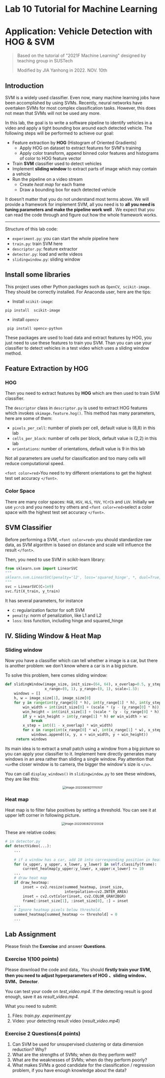 # Lab 10 Tutorial for Machine Learning

# Application: Vehicle Detection with HOG & SVM

> Based on the tutorial of "2021F Machine Learning" designed by teaching group in SUSTech
>
> Modified by JIA Yanhong in 2022. NOV. 10th

## Introduction

SVM is a widely used classifier. Even now, many machine learning jobs have been accomplished by using SVMs. Recently, neural networks have overtaken SVMs for most complex classification tasks. However, this does not mean that SVMs will not be used any more.

In this lab, the goal is to write a software pipeline to identify vehicles in a video and apply a tight bounding box around each detected vehicle. The following steps will be performed to achieve our goal:

- Feature extraction by **HOG** (Histogram of Oriented Gradients)
  - Apply HOG on dataset to extract features for SVM's training
  - Apply color transform, append binned color features and histograms of color to HOG feature vector
- Train **SVM** classifier used to detect vehicles
- Implement **sliding window** to extract parts of image which may contain a vehicle
- Run the pipeline on a video stream
  - Create *heat map* for each frame
  - Draw a bounding box for each detected vehicle

It doesn’t matter that you do not understand most terms above. We will provide a framework for implement SVM, all you need is to **all you need is tuning parameters and make the pipeline work well** . We expect that you can read the code through and figure out how the whole framework works.

---

Structure of this lab code:

- `experiment.py`: you can start the whole pipeline here
- `train.py`: train SVM here
- `descriptor.py`: feature extractor
- `detector.py`: load and write videos
- `slidingwindow.py`: sliding window

## Install some libraries

This project uses other Python packages such as `OpenCV`,` scikit-image`. They should be correctly installed. For Anaconda user, here are the tips:

- Install `scikit-image`:

```
pip install  scikit-image
```

- install `opencv`

```
 pip install opencv-python
```

These packages are used to load data and extract features by HOG, you just need to use these features to train you SVM. Than you can use your classifier to detect vehicles in a test video which uses a sliding window method.

## Feature Extraction by HOG

### HOG

Then you need to extract features by **HOG** which are then used to train SVM classifier.

The `descriptor` class in `descriptor.py` is used to extract HOG features which invokes `skimage.feature.hog()`. This method has many parameters, here are some of them:

- `pixels_per_cell`: number of pixels per cell, default value is (8,8) in this lab
- `cells_per_block`: number of cells per block, default value is (2,2) in this  lab
- `orientations`: number of orientations, default value is 9 in this lab

Not all parameters are useful for classification and too many cells will reduce computational speed.

`<font color=red>`You need to try different orientations to get the highest test set accuracy `</font>`.

### Color Space

There are many color spaces: `RGB`, `HSV`, `HLS`, `YUV`, `YCrCb` and `LUV`. Initially we use `ycrcb` and you need to try others and `<font color=red>`select a color space with the highest test set accuracy `</font>`.

## SVM Classifier

Before performing a SVM, `<font color=red>` you should standardize raw data, as SVM algorithm is based on distance and scale will influence the result `</font>`.

Then, you need to use SVM in scikit-learn library:

```python
from sklearn.svm import LinearSVC
"""
sklearn.svm.LinearSVC(penalty='l2', loss='squared_hinge', *, dual=True, tol=0.0001, C=1.0,multi_class='ovr', fit_intercept=True, intercept_scaling=1, class_weight=None, verbose=0, random_state=None, max_iter=1000)
"""
svc = LinearSVC(C=1e9)
svc.fit(X_train, y_train)

```

 It has several parameters, for instance

- `C`: regularization factor for soft SVM
- `penalty`: norm of penalization, like L1 and L2
- `loss`: loss function, including hinge and squared_hinge

## IV. Sliding Window & Heat Map

### Sliding window

Now you have a classifier which can tell whether a image is a car, but there is another problem: we don't know where a car is in a big picture.

To solve this problem, here comes sliding window:

```python
def slidingWindow(image_size, init_size=(64, 64), x_overlap=0.5, y_step=0.05,
                  x_range=(0, 1), y_range=(0, 1), scale=1.5):
	windows = []
	h, w = image_size[1], image_size[0]
    for y in range(int(y_range[0] * h), int(y_range[1] * h), int(y_step * h)):
        win_width = int(init_size[0] + (scale * (y - (y_range[0] * h))))
        win_height = int(init_size[1] + (scale * (y - (y_range[0] * h))))
        if y + win_height > int(y_range[1] * h) or win_width > w:
            break
        x_step = int((1 - x_overlap) * win_width)
        for x in range(int(x_range[0] * w), int(x_range[1] * w), x_step):
            windows.append((x, y, x + win_width, y + win_height))
     return windows
```

Its main idea is to extract a small patch using a window from a big picture so you can apply your classifier to it. Implement here directly generates many windows in an area rather than sliding a single window. Pay attention that `<u>`the closer window is to camera, the bigger the window's size is `</u>`.

You can call `display_windows()` in `slidingwindow.py` to see these windows, they are like this:

<center><img src="images/image-20220808211110107.png" alt="image-20220808211110107" style="zoom:67%;" /> </center>

### Heat map

Heat map is to filter false positives by setting a threshold. You can see it at upper left corner in following picture.

<center><img src="images/image-20220808212120028.png" alt="image-20220808212120028" style="zoom:67%;" /> </center>

These are relative codes:

```python
# in detector.py
def detectVideo(...):
    ...
  
   	# if a window has a car, add 10 into corresponding position in heat map
    for (x_upper, y_upper, x_lower, y_lower) in self.classify(frame):
        current_heatmap[y_upper:y_lower, x_upper:x_lower] += 10
    ...
    # draw heat map
    if draw_heatmap:
        inset = cv2.resize(summed_heatmap, inset_size,
                           interpolation=cv2.INTER_AREA)
        inset = cv2.cvtColor(inset, cv2.COLOR_GRAY2BGR)
        frame[:inset_size[1], :inset_size[0], :] = inset
    ...
    # Ignore heatmap pixels below threshold.
    summed_heatmap[summed_heatmap <= threshold] = 0
    ...
```

## Lab Assignment

Please finish the **Exercise** and answer **Questions**.

### Exercise 1(100 points)

Please download the code and data,. You should **firstly train your SVM, then you need to adjust hyperparameters of HOG 、sliding window、SVM、Detector**.

You can test your code on *test_video.mp4*. If the detecting result is good enough, save it as *result_video.mp4*.

What you need to submit:

1. Files: *train.py*. *experiment.py*
2. Video: your detecting result video (*result_video.mp4*)

### Exercise 2 Questions(4 points)

1. Can SVM be used for unsupervised clustering or data dimension reduction? Why?
2. What are the strengths of SVMs; when do they perform well?
3. What are the weaknesses of SVMs; when do they perform poorly?
4. What makes SVMs a good candidate for the classification / regression problem, if you have enough knowledge about the data?

